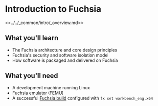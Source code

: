 # Introduction to Fuchsia

<<../../_common/intro/_overview.md>>

## What you'll learn

*   The Fuchsia architecture and core design principles
*   Fuchsia's security and software isolation model
*   How software is packaged and delivered on Fuchsia

## What you'll need

*   A development machine running Linux
*   [Fuchsia emulator](/docs/get-started/set_up_femu.md) (FEMU)
*   A successful [Fuchsia build](/docs/get-started/get_fuchsia_source.md)
    configured with `fx set workbench_eng.x64`
